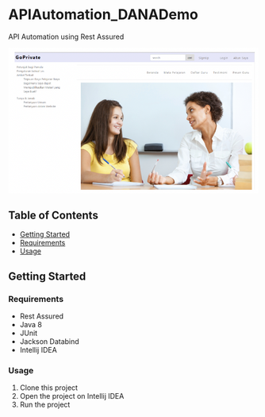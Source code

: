 # APIAutomation_DANADemo
API Automation using Rest Assured

![alt text](https://github.com/orianisihaloho/GoPrivate/blob/master/GoPrivate.png?raw=true)

## Table of Contents
* [Getting Started](#getting-started)
* [Requirements](#requirements)
* [Usage](#usage)

## Getting Started
### Requirements
* Rest Assured
* Java 8
* JUnit
* Jackson Databind
* Intellij IDEA

### Usage
1. Clone this project
2. Open the project on Intellij IDEA
3. Run the project
